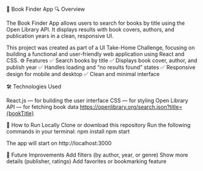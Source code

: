 📘 Book Finder App
🔍 Overview

The Book Finder App allows users to search for books by title using the Open Library API.
It displays results with book covers, authors, and publication years in a clean, responsive UI.

This project was created as part of a UI Take-Home Challenge, focusing on building a functional and user-friendly web application using React and CSS.
⚙️ Features
✅ Search books by title
✅ Displays book cover, author, and publish year
✅ Handles loading and “no results found” states
✅ Responsive design for mobile and desktop
✅ Clean and minimal interface


🛠️ Technologies Used

React.js — for building the user interface
CSS — for styling
Open Library API — for fetching book data
https://openlibrary.org/search.json?title={bookTitle}


🧩 How to Run Locally
Clone or download this repository
Run the following commands in your terminal:
npm install
npm start

The app will start on
http://localhost:3000


🚀 Future Improvements
Add filters (by author, year, or genre)
Show more details (publisher, ratings)
Add favorites or bookmarking feature


